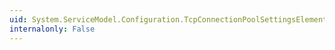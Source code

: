 ```yaml
---
uid: System.ServiceModel.Configuration.TcpConnectionPoolSettingsElement.GroupName
internalonly: False
---
```


